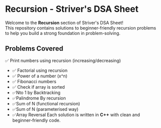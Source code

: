 # Recursion - Striver's DSA Sheet

Welcome to the **Recursion** section of Striver's DSA Sheet!  
This repository contains solutions to beginner-friendly recursion problems to help you build a strong foundation in problem-solving.

## Problems Covered
  ✅ Print numbers using recursion (increasing/decreasing)
- ✅ Factorial using recursion
- ✅ Power of a number (x^n)
- ✅ Fibonacci numbers
- ✅ Check if array is sorted
- ✅Nto 1 by Backtracking
- ✅Palindrome By recursion
- ✅Sum of N (functional recursion)
- ✅Sum of N (parameterised way)
- ✅Array Reversal
Each solution is written in **C++** with clean and beginner-friendly code.



